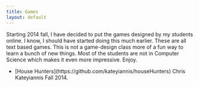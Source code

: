 ```yaml
---
title: Games
layout: default
---
```



Starting 2014 fall, I have decided to put the games designed by my students online. 
I know, I should have started doing this much earlier.
These are all text based games. This is not a game-design class more of a fun way to learn a bunch of new things.
Most of the students are not in Computer Science which makes it even more impressive. Enjoy.


<ul>
    <li>[House Hunters](https://github.com/kateyiannis/houseHunters) Chris Kateyiannis Fall 2014.</li>

</ul>
